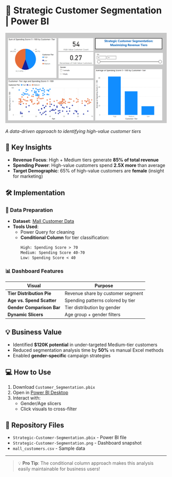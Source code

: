 # 🎯 Strategic Customer Segmentation | Power BI

![Dashboard Preview](Strategic-Customer-Segmentation.png)

*A data-driven approach to identifying high-value customer tiers*

## 📌 Key Insights
- **Revenue Focus**: High + Medium tiers generate **85% of total revenue**
- **Spending Power**: High-value customers spend **2.5X more** than average
- **Target Demographic**: 65% of high-value customers are **female** (insight for marketing)

## 🛠️ Implementation
### 🔧 Data Preparation
- **Dataset**: [Mall Customer Data](https://www.kaggle.com/datasets/vjchoudhary7/customer-segmentation-tutorial-in-python)
- **Tools Used**:
  - Power Query for cleaning
  - **Conditional Column** for tier classification:
    ```
    High: Spending Score > 70
    Medium: Spending Score 40-70 
    Low: Spending Score < 40
    ```

### 📊 Dashboard Features
| Visual | Purpose |
|--------|---------|
| **Tier Distribution Pie** | Revenue share by customer segment |
| **Age vs. Spend Scatter** | Spending patterns colored by tier |
| **Gender Comparison Bar** | Tier distribution by gender |
| **Dynamic Slicers** | Age group + gender filters |

## 💡 Business Value
- Identified **$120K potential** in under-targeted Medium-tier customers
- Reduced segmentation analysis time by **50%** vs manual Excel methods
- Enabled **gender-specific** campaign strategies

## 💻 How to Use
1. Download `Customer_Segmentation.pbix`
2. Open in [Power BI Desktop](https://powerbi.microsoft.com/en-us/desktop/)
3. Interact with:
   - Gender/Age slicers
   - Click visuals to cross-filter

## 📂 Repository Files
- `Strategic-Customer-Segmentation.pbix` - Power BI file
- `Strategic-Customer-Segmentation.png` - Dashboard snapshot
- `mall_customers.csv` - Sample data

---

> 💡 **Pro Tip**: The conditional column approach makes this analysis easily maintainable for business users!


